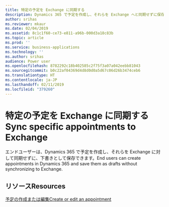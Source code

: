 ```yaml
---
title: 特定の予定を Exchange に同期する
description: Dynamics 365 で予定を作成し、それらを Exchange へと同期せずに保存する
author: srihas
ms.reviewer: mkaur
ms.date: 02/04/2019
ms.assetid: 8c1c1f60-ce73-e811-a96b-000d3a18c83b
ms.topic: article
ms.prod: ''
ms.service: business-applications
ms.technology: ''
ms.author: srihas
audience: Power user
ms.openlocfilehash: 8782292c18b402585c2f75f3a07a042eebb81043
ms.sourcegitcommit: b0c22af04369d4d8d0d0a5d67c06d26b3474ceb6
ms.translationtype: HT
ms.contentlocale: ja-JP
ms.lasthandoff: 02/11/2019
ms.locfileid: "379260"
---
```

# <a name="sync-specific-appointments-to-exchange"></a><span data-ttu-id="4ab5f-103">特定の予定を Exchange に同期する</span><span class="sxs-lookup"><span data-stu-id="4ab5f-103">Sync specific appointments to Exchange</span></span>




<span data-ttu-id="4ab5f-104">エンドユーザーは、Dynamics 365 で予定を作成し、それらを Exchange に対して同期せずに、下書きとして保存できます。</span><span class="sxs-lookup"><span data-stu-id="4ab5f-104">End users can create appointments in Dynamics 365 and save them as drafts without synchronizing to Exchange.</span></span>

## <a name="resources"></a><span data-ttu-id="4ab5f-105">リソース</span><span class="sxs-lookup"><span data-stu-id="4ab5f-105">Resources</span></span>

[<span data-ttu-id="4ab5f-106">予定の作成または編集</span><span class="sxs-lookup"><span data-stu-id="4ab5f-106">Create or edit an appointment</span></span>](https://docs.microsoft.com/dynamics365/customer-engagement/basics/create-edit-appointment)